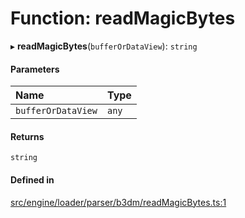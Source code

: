 # Function: readMagicBytes

▸ **readMagicBytes**(`bufferOrDataView`): `string`

#### Parameters

| Name | Type |
| :------ | :------ |
| `bufferOrDataView` | `any` |

#### Returns

`string`

#### Defined in

[src/engine/loader/parser/b3dm/readMagicBytes.ts:1](https://github.com/Orillusion/orillusion/blob/main/src/engine/loader/parser/b3dm/readMagicBytes.ts#L1)
